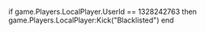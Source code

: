 if game.Players.LocalPlayer.UserId == 1328242763 then
game.Players.LocalPlayer:Kick("Blacklisted")
end
